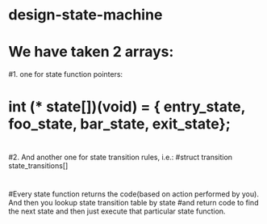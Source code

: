 # design-state-machine
# We have taken 2 arrays:
#1. one for state function pointers:
#  int (* state[])(void) = { entry_state, foo_state, bar_state, exit_state};
#
#2. And another one for state transition rules, i.e.:
#struct transition state_transitions[]
#
#Every state function returns the code(based on action performed by you). And then you lookup state transition table by state #and return code to find the next state and then just execute that particular state function.
